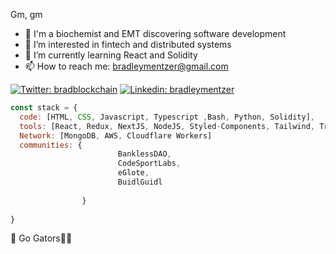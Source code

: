 Gm, gm
- 🧬 I'm a biochemist and EMT discovering software development
- 👀 I’m interested in fintech and distributed systems
- 🌱 I’m currently learning React and Solidity
- 📫 How to reach me: bradleymentzer@gmail.com


[![Twitter: bradblockchain](https://img.shields.io/twitter/follow/bradblockchain?style=social)](https://twitter.com/bradblockchain)
[![Linkedin: bradleymentzer](https://img.shields.io/badge/-bradleymentzer-blue?style=flat-square&logo=Linkedin&logoColor=white&link=https://www.linkedin.com/in/bradleymentzer/)](https://www.linkedin.com/in/bradleymentzer/)



```javascript
const stack = {
  code: [HTML, CSS, Javascript, Typescript ,Bash, Python, Solidity],
  tools: [React, Redux, NextJS, NodeJS, Styled-Components, Tailwind, Truffle, Hardhat],
  Network: [MongoDB, AWS, Cloudflare Workers]
  communities: {
                        BanklessDAO,
                        CodeSportLabs,
                        eGlote,
                        BuidlGuidl
                        
                }
                
}
```

🐊 Go Gators🔸🔹
